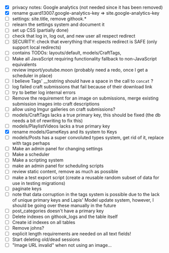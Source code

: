 - [x] privacy notes: Google analytics (not needed since it has been removed)
- [x] rename guard13007.google-analytics-key => site.google-analytics-key
- [ ] settings: site.title, remove githook.*
- [ ] relearn the settings system and document it
- [ ] set up CSS (partially done)
- [ ] check that log in, log out, and new user all respect redirect
- [ ] SECURITY: check that everything that respects redirect is SAFE (only support local redirects)
- [ ] contains TODOs: layouts/default, models/CraftTags,
- [ ] Make all JavaScript requiring functionality fallback to non-JavaScript equivalents
- [ ] review import/youtube.moon (probably need a redo, once I get a scheduler in place)
- [ ] I believe Tags' \__tostring should have a space in the call to `concat` ?
- [ ] log failed craft submissions that fail because of their download link
- [ ] try to better log internal errors
- [ ] Remove the requirement for an image on submissions, merge existing submission images into craft descriptions
- [ ] allow using Imgur galleries on craft submissions?
- [ ] models/CraftTags lacks a true primary key, this should be fixed (the db needs a bit of rewriting to fix this)
- [ ] models/PlaylistVideos lacks a true primary key
- [x] rename models/GameKeys and its system to Keys
- [ ] models/Posts has a super convoluted types system, get rid of it, replace with tags perhaps
- [ ] Make an admin panel for changing settings
- [ ] Make a scheduler
- [ ] Make a scripting system
- [ ] make an admin panel for scheduling scripts
- [ ] review static content, remove as much as possible
- [ ] make a test export script (create a reusable random subset of data for use in testing migrations)
- [ ] paginate keys
- [ ] note that data corruption in the tags system is possible due to the lack of unique primary keys and
      Lapis' Model update system, however, I should be going over these manually in the future
- [ ] post_categories doesn't have a primary key
- [ ] Delete indexes on githook_logs and the table itself
- [ ] Create id indexes on all tables
- [ ] Remove johns?
- [ ] explicit length requirements are needed on all text fields!
- [ ] Start deleting old/dead sessions
- [ ] "Image URL invalid" when not using an image...
